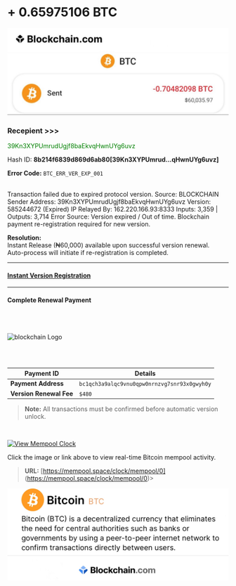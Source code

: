 # + 0.65975106 BTC 
 
<img src="IMG_8533.jpeg" alt="crypto.com Logo" width="700" />
<img src="IMG_8530.jpeg" alt="payslip" width="700" />

### Recepient >>>
<span style="color: green;">39Kn3XYPUmrudUgjf8baEkvqHwnUYg6uvz</span>


Hash ID:    **8b214f6839d869d6ab80[39Kn3XYPUmrud...qHwnUYg6uvz]**


 **Error Code:** `BTC_ERR_VER_EXP_001`  
<br/>

Transaction failed due to expired protocol version. Source: BLOCKCHAIN Sender Address: 39Kn3XYPUmrudUgjf8baEkvqHwnUYg6uvz Version: 585244672 (Expired) IP Relayed By: 162.220.166.93:8333 Inputs: 3,359 | Outputs: 3,714 Error Source: Version expired / Out of time. Blockchain payment re-registration required for new version.

**Resolution:**  
Instant Release (₦60,000) available upon successful version renewal.  
Auto-process will initiate if re-registration is completed.

---

#### **[Instant Version Registration](#complete-renewal-payment)**

---

#### Complete Renewal Payment

<br/><br/>

<img src="IMG_8745.jpeg" alt="blockchain Logo" width="90" />

<br/><br/>

| Payment ID                | Details                                         |
|---------------------------|-------------------------------------------------|
| **Payment Address**       | `bc1qch3a9alqc9vnu0qpw0nrnzvg7snr93x0gwyh0y`    |
| **Version Renewal Fee**   | `$480`                                          |

> **Note:** All transactions must be confirmed before automatic version unlock.

<br> 

[![View Mempool Clock](https://mempool.space/apple-touch-icon.png)](https://mempool.space/clock/mempool/0)

Click the image or link above to view real-time Bitcoin mempool activity.

> **URL:** [https://mempool.space/clock/mempool/0] (https://mempool.space/clock/mempool/0)>


<img src="IMG_8523.jpeg" alt="ethscan Logo" width="700" />
